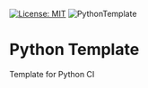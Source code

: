 [![License: MIT](https://img.shields.io/badge/License-MIT-yellow.svg)](https://opensource.org/licenses/MIT)
![PythonTemplate](https://github.com/adegenaar/PythonTemplate/workflows/PythonTemplate/badge.svg)

# Python Template 
Template for Python CI
